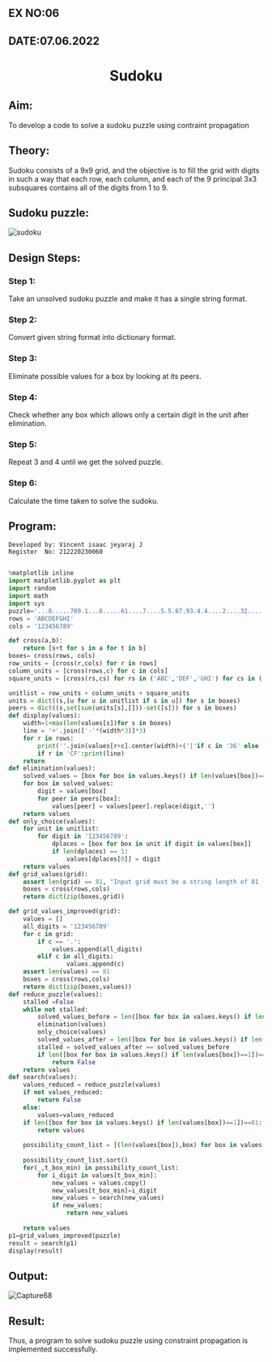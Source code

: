 ## EX NO:06
## DATE:07.06.2022
# <p align="center">Sudoku

## Aim:
To develop a code to solve a sudoku puzzle using contraint propagation

## Theory:
Sudoku consists of a 9x9 grid, and the objective is to fill the grid with digits in such a way that each row, each column, and each of the 9 principal 3x3 subsquares contains all of the digits from 1 to 9.

## Sudoku puzzle:

![sudoku](https://user-images.githubusercontent.com/75234588/173184334-8ca9ed22-748a-41e2-acaf-75b591627378.jpg)




## Design Steps:
### Step 1:
Take an unsolved sudoku puzzle and make it has a single string format.
### Step 2:
Convert given string format into dictionary format.
### Step 3:
Eliminate possible values for a box by looking at its peers.
### Step 4:
Check whether any box which allows only a certain digit in the unit after elimination.
### Step 5:
Repeat 3 and 4 until we get the solved puzzle.
### Step 6:
Calculate the time taken to solve the sudoku.

## Program:
```
Developed by: Vincent isaac jeyaraj J
Register  No: 212220230060

```
```python

%matplotlib inline
import matplotlib.pyplot as plt
import random
import math
import sys
puzzle='...8.....789.1...6.....61....7....5.5.87.93.4.4....2....32.....8...7.439.....1...'
rows = 'ABCDEFGHI'
cols = '123456789'

def cross(a,b):
    return [s+t for s in a for t in b]
boxes= cross(rows, cols)
row_units = [cross(r,cols) for r in rows]
column_units = [cross(rows,c) for c in cols]
square_units = [cross(rs,cs) for rs in ('ABC','DEF','GHI') for cs in ('123','456','789')]

unitlist = row_units + column_units + square_units
units = dict((s,[u for u in unitlist if s in u]) for s in boxes)
peers = dict((s,set(sum(units[s],[]))-set([s])) for s in boxes)
def display(values):
    width=1+max(len(values[s])for s in boxes)
    line = '+'.join(['-'*(width*3)]*3)
    for r in rows:
        print(''.join(values[r+c].center(width)+('|'if c in '36' else '')for c in cols))
        if r in 'CF':print(line)
    return
def elimination(values):
    solved_values = [box for box in values.keys() if len(values[box])==1]
    for box in solved_values:
        digit = values[box]
        for peer in peers[box]:
            values[peer] = values[peer].replace(digit,'')
    return values
def only_choice(values):
    for unit in unitlist:
        for digit in '123456789':
            dplaces = [box for box in unit if digit in values[box]]
            if len(dplaces) == 1:
                values[dplaces[0]] = digit
    return values
def grid_values(grid):
    assert len(grid) == 81, "Input grid must be a string length of 81 (9x9)"
    boxes = cross(rows,cols)
    return dict(zip(boxes,grid))

def grid_values_improved(grid):
    values = []
    all_digits = '123456789'
    for c in grid:
        if c == '.':
            values.append(all_digits)
        elif c in all_digits:
                values.append(c)
    assert len(values) == 81
    boxes = cross(rows,cols)
    return dict(zip(boxes,values))
def reduce_puzzle(values):
    stalled =False
    while not stalled:
        solved_values_before = len([box for box in values.keys() if len(values[box])==1])
        elimination(values)
        only_choice(values)
        solved_values_after = len([box for box in values.keys() if len(values[box])==1])
        stalled = solved_values_after == solved_values_before
        if len([box for box in values.keys() if len(values[box])==1])==0:
            return False
    return values
def search(values):
    values_reduced = reduce_puzzle(values)
    if not values_reduced:
        return False
    else:
        values=values_reduced
    if len([box for box in values.keys() if len(values[box])==1])==81:
        return values
    
    possibility_count_list = [(len(values[box]),box) for box in values.keys() if len(values[box])>1]
    
    possibility_count_list.sort()
    for(_,t_box_min) in possibility_count_list:
        for i_digit in values[t_box_min]:
            new_values = values.copy()
            new_values[t_box_min]=i_digit
            new_values = search(new_values)
            if new_values:
                return new_values
            
    return values
p1=grid_values_improved(puzzle)
result = search(p1)
display(result)
```

## Output:
![Capture68](https://user-images.githubusercontent.com/75234588/173184203-a8166d05-ee6a-48b8-905a-d7efa376b161.PNG)



## Result:
Thus, a program to solve sudoku puzzle using constraint propagation is implemented successfully.
